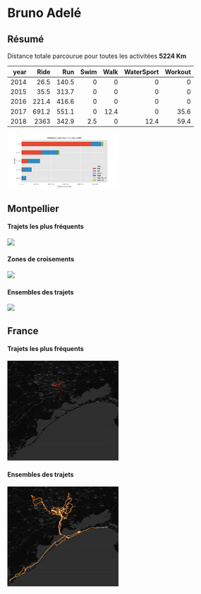 # Bruno Adelé

## Résumé

Distance totale parcourue pour toutes les activitées **5224 Km**

|   year |   Ride |   Run |   Swim |   Walk |   WaterSport |   Workout |
|-------:|-------:|------:|-------:|-------:|-------------:|----------:|
|   2014 |   26.5 | 140.5 |    0   |    0   |          0   |       0   |
|   2015 |   35.5 | 313.7 |    0   |    0   |          0   |       0   |
|   2016 |  221.4 | 416.6 |    0   |    0   |          0   |       0   |
|   2017 |  691.2 | 551.1 |    0   |   12.4 |          0   |      35.6 |
|   2018 | 2363   | 342.9 |    2.5 |    0   |         12.4 |      59.4 |

<img src="summary_user.png" width="50%" >

## Montpellier

#### Trajets les plus fréquents

<img src="heatmap_user_montpellier.png" width="50%" >

#### Zones de croisements

<img src="heatmap_user_montpellier_carrefour.png" width="50%" >


#### Ensembles des trajets

<img src="heatmap_user_montpellier_all.png" width="50%" >


## France

#### Trajets les plus fréquents

<img src="heatmap_user_france.png" width="50%" >

#### Ensembles des trajets

<img src="heatmap_user_france_all.png" width="50%" >